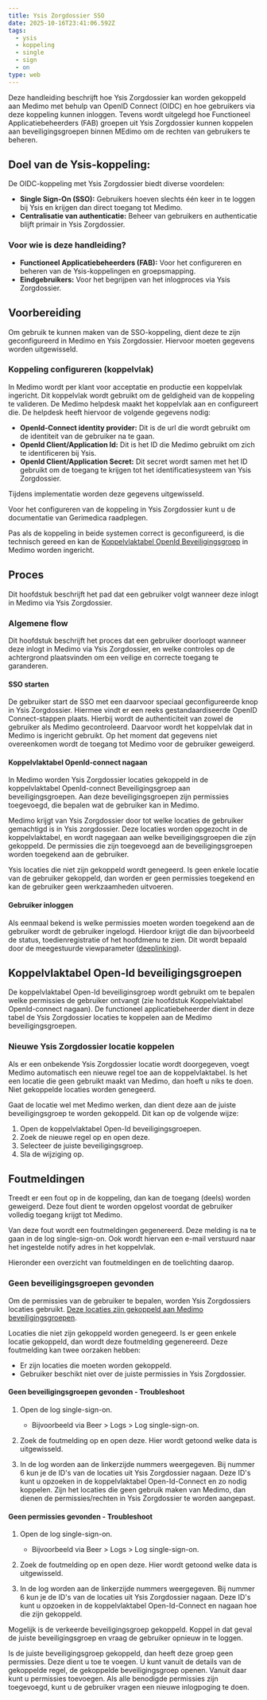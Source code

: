 ```yaml
---
title: Ysis Zorgdossier SSO
date: 2025-10-16T23:41:06.592Z
tags:
  - ysis
  - koppeling
  - single
  - sign
  - on
type: web
---
```


Deze handleiding beschrijft hoe Ysis Zorgdossier kan worden gekoppeld aan Medimo met behulp van OpenID Connect (OIDC) en hoe gebruikers via deze koppeling kunnen inloggen. Tevens wordt uitgelegd hoe Functioneel Applicatiebeheerders (FAB) groepen uit Ysis Zorgdossier kunnen koppelen aan beveiligingsgroepen binnen MEdimo om de rechten van gebruikers te beheren.

## Doel van de Ysis-koppeling:

De OIDC-koppeling met Ysis Zorgdossier biedt diverse voordelen:

- **Single Sign-On (SSO):** Gebruikers hoeven slechts één keer in te loggen bij Ysis en krijgen dan direct toegang tot Medimo.
- **Centralisatie van authenticatie:** Beheer van gebruikers en authenticatie blijft primair in Ysis Zorgdossier.

### Voor wie is deze handleiding?

- **Functioneel Applicatiebeheerders (FAB):** Voor het configureren en beheren van de Ysis-koppelingen en groepsmapping.
- **Eindgebruikers:** Voor het begrijpen van het inlogproces via Ysis Zorgdossier.

## Voorbereiding

Om gebruik te kunnen maken van de SSO-koppeling, dient deze te zijn geconfigureerd in Medimo en Ysis Zorgdossier. Hiervoor moeten gegevens worden uitgewisseld.

### Koppeling configureren (koppelvlak)

In Medimo wordt per klant voor acceptatie en productie een koppelvlak ingericht. Dit koppelvlak wordt gebruikt om de geldigheid van de koppeling te valideren. De Medimo helpdesk maakt het koppelvlak aan en configureert die. De helpdesk heeft hiervoor de volgende gegevens nodig:

- **OpenId-Connect identity provider:** Dit is de url die wordt gebruikt om de identiteit van de gebruiker na te gaan.
- **OpenId Client/Application Id:** Dit is het ID die Medimo gebruikt om zich te identificeren bij Ysis.
- **OpenId Client/Application Secret:** Dit secret wordt samen met het ID gebruikt om de toegang te krijgen tot het identificatiesysteem van Ysis Zorgdossier.

Tijdens implementatie worden deze gegevens uitgewisseld.

Voor het configureren van de koppeling in Ysis Zorgdossier kunt u de documentatie van Gerimedica raadplegen.

Pas als de koppeling in beide systemen correct is geconfigureerd, is die technisch gereed en kan de [Koppelvlaktabel OpenId Beveiligingsgroep](#koppelvlaktabel-open-id-beveiligingsgroepen) in Medimo worden ingericht.

## Proces

Dit hoofdstuk beschrijft het pad dat een gebruiker volgt wanneer deze inlogt in Medimo via Ysis Zorgdossier.

### Algemene flow

Dit hoofdstuk beschrijft het proces dat een gebruiker doorloopt wanneer deze inlogt in Medimo via Ysis Zorgdossier, en welke controles op de achtergrond plaatsvinden om een veilige en correcte toegang te garanderen.

#### SSO starten

De gebruiker start de SSO met een daarvoor speciaal geconfigureerde knop in Ysis Zorgdossier. Hiermee vindt er een reeks gestandaardiseerde OpenID Connect-stappen plaats. Hierbij wordt de authenticiteit van zowel de gebruiker als Medimo gecontroleerd. Daarvoor wordt het koppelvlak dat in Medimo is ingericht gebruikt. Op het moment dat gegevens niet overeenkomen wordt de toegang tot Medimo voor de gebruiker geweigerd.

#### Koppelvlaktabel OpenId-connect nagaan

In Medimo worden Ysis Zorgdossier locaties gekoppeld in de koppelvlaktabel OpenId-connect Beveiligingsgroep aan beveiligingsgroepen. Aan deze beveiligingsgroepen zijn permissies toegevoegd, die bepalen wat de gebruiker kan in Medimo.

Medimo krijgt van Ysis Zorgdossier door tot welke locaties de gebruiker gemachtigd is in Ysis zorgdossier. Deze locaties worden opgezocht in de koppelvlaktabel, en wordt nagegaan aan welke beveiligingsgroepen die zijn gekoppeld. De permissies die zijn toegevoegd aan de beveiligingsgroepen worden toegekend aan de gebruiker.

Ysis locaties die niet zijn gekoppeld wordt genegeerd. Is geen enkele locatie van de gebruiker gekoppeld, dan worden er geen permissies toegekend en kan de gebruiker geen werkzaamheden uitvoeren.

#### Gebruiker inloggen

Als eenmaal bekend is welke permissies moeten worden toegekend aan de gebruiker wordt de gebruiker ingelogd. Hierdoor krijgt die dan bijvoorbeeld de status, toedienregistratie of het hoofdmenu te zien. Dit wordt bepaald door de meegestuurde viewparameter ([deeplinking](https://portaal.medimo.nl/portal/nl/kb/articles/beschrijving-van-deeplinking)).

## Koppelvlaktabel Open-Id beveiligingsgroepen

De koppelvlaktabel Open-Id beveiliginsgroep wordt gebruikt om te bepalen welke permissies de gebruiker ontvangt (zie hoofdstuk Koppelvlaktabel OpenId-connect nagaan). De functioneel applicatiebeheerder dient in deze tabel de Ysis Zorgdossier locaties te koppelen aan de Medimo beveiligingsgroepen.

### Nieuwe Ysis Zorgdossier locatie koppelen

Als er een onbekende Ysis Zorgdossier locatie wordt doorgegeven, voegt Medimo automatisch een nieuwe regel toe aan de koppelvlaktabel. Is het een locatie die geen gebruikt maakt van Medimo, dan hoeft u niks te doen. Niet gekoppelde locaties worden genegeerd.

Gaat de locatie wel met Medimo werken, dan dient deze aan de juiste beveiligingsgroep te worden gekoppeld. Dit kan op de volgende wijze:

1. Open de koppelvlaktabel Open-Id beveiligingsgroepen.
2. Zoek de nieuwe regel op en open deze.
3. Selecteer de juiste beveiligingsgroep.
4. Sla de wijziging op.

## Foutmeldingen

Treedt er een fout op in de koppeling, dan kan de toegang (deels) worden geweigerd. Deze fout dient te worden opgelost voordat de gebruiker volledig toegang krijgt tot Medimo.

Van deze fout wordt een foutmeldingen gegenereerd. Deze melding is na te gaan in de log single-sign-on. Ook wordt hiervan een e-mail verstuurd naar het ingestelde notify adres in het koppelvlak.

Hieronder een overzicht van foutmeldingen en de toelichting daarop.

### Geen beveiligingsgroepen gevonden

Om de permissies van de gebruiker te bepalen, worden Ysis Zorgdossiers locaties gebruikt. [Deze locaties zijn gekoppeld aan Medimo beveiligingsgroepen](#koppelvlaktabel-openid-connect-nagaan).

Locaties die niet zijn gekoppeld worden genegeerd. Is er geen enkele locatie gekoppeld, dan wordt deze foutmelding gegenereerd. Deze foutmelding kan twee oorzaken hebben:

- Er zijn locaties die moeten worden gekoppeld.
- Gebruiker beschikt niet over de juiste permissies in Ysis Zorgdossier.

#### Geen beveiligingsgroepen gevonden - Troubleshoot

1. Open de log single-sign-on.

   - Bijvoorbeeld via Beer > Logs > Log single-sign-on.

2. Zoek de foutmelding op en open deze. Hier wordt getoond welke data is uitgewisseld.
3. In de log worden aan de linkerzijde nummers weergegeven. Bij nummer 6 kun je de ID's van de locaties uit Ysis Zorgdossier nagaan. Deze ID's kunt u opzoeken in de koppelvlaktabel Open-Id-Connect en zo nodig koppelen. Zijn het locaties die geen gebruik maken van Medimo, dan dienen de permissies/rechten in Ysis Zorgdossier te worden aangepast.

#### Geen permissies gevonden - Troubleshoot

1. Open de log single-sign-on.

   - Bijvoorbeeld via Beer > Logs > Log single-sign-on.

2. Zoek de foutmelding op en open deze. Hier wordt getoond welke data is uitgewisseld.
3. In de log worden aan de linkerzijde nummers weergegeven. Bij nummer 6 kun je de ID's van de locaties uit Ysis Zorgdossier nagaan. Deze ID's kunt u opzoeken in de koppelvlaktabel Open-Id-Connect en nagaan hoe die zijn gekoppeld.

Mogelijk is de verkeerde beveiligingsgroep gekoppeld. Koppel in dat geval de juiste beveiligingsgroep en vraag de gebruiker opnieuw in te loggen.

Is de juiste beveiligingsgroep gekoppeld, dan heeft deze groep geen permissies. Deze dient u toe te voegen. U kunt vanuit de details van de gekoppelde regel, de gekoppelde beveiligingsgroep openen. Vanuit daar kunt u permissies toevoegen. Als alle benodigde permissies zijn toegevoegd, kunt u de gebruiker vragen een nieuwe inlogpoging te doen.
